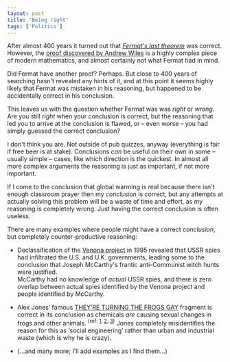 ```yaml
---
layout: post
title: "Being right"
tags: ['Politics']
---
```


After almost 400 years it turned out that [*Fermat's last theorem*][1] was
correct. However, the [proof discovered by Andrew Wiles][2] is a highly complex
piece of modern mathematics, and almost certainly not what Fermat had in mind.

Did Fermat have another proof? Perhaps. But close to 400 years of searching
hasn't revealed any hints of it, and at this point it seems highly likely that
Fermat was mistaken in his reasoning, but happened to be accidentally correct in
his conclusion.

This leaves us with the question whether Fermat was was *right* or *wrong*. Are
you still *right* when your conclusion is correct, but the reasoning that led
you to arrive at the conclusion is flawed, or – even worse – you had simply
guessed the correct conclusion?

I don't think you are. Not outside of pub quizzes, anyway (everything is fair if
free beer is at stake). Conclusions *can* be useful on their own in some –
usually simple – cases, like which direction is the quickest. In almost all more
complex arguments the reasoning is just as important, if not more important.

If I come to the conclusion that global warming is real because there
isn't enough classroom prayer then my *conclusion* is correct, but any attempts
at actually solving this problem will be a waste of time and effort, as my
reasoning is completely wrong. Just having the correct conclusion is often
useless.

There are many examples where people might have a correct *conclusion*, but
completely counter-productive reasoning:

- Declassification of the [Venona
  project](https://en.wikipedia.org/wiki/Venona_project) in 1995 revealed that
  USSR spies had infiltrated the U.S. and U.K. governments, leading some to the
  conclusion that Joseph McCarthy's frantic anti-Communist witch hunts were
  justified.  
  McCarthy had no knowledge of *actual* USSR spies, and there is zero overlap
  between actual spies identified by the Venona project and people identified by
  McCarthy.

- Alex Jones’ famous [THEY’RE TURNING THE FROGS
  GAY](https://www.youtube.com/watch?v=_ePLkAm8i2s) fragment is correct in its
  conclusion as chemicals *are* causing sexual changes in frogs and other
  animals. <sup>(ref: [1](http://news.berkeley.edu/2010/03/01/frogs/),
  [2](http://www.newsweek.com/female-frogs-estrogen-hermaphrodites-suburban-waste-369553),
  [3](https://news.nationalgeographic.com/news/2004/03/0301_040301_genderbender.html))</sup>
  Jones completely misidentifies the reason for this as ‘social engineering’
  rather than urban and industrial waste (which is why he is crazy).

- (...and many more; I'll add examples as I find them...)



[1]: https://en.wikipedia.org/wiki/Fermat%27s_Last_Theorem
[2]: https://en.wikipedia.org/wiki/Wiles%27s_proof_of_Fermat%27s_Last_Theorem

